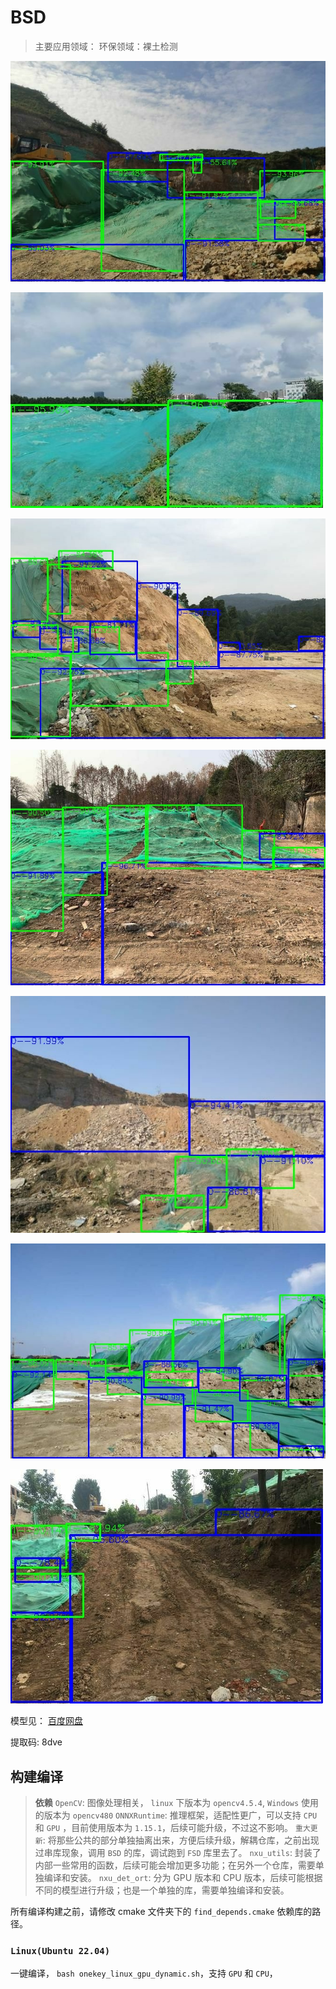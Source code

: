# **BSD**
 
> 主要应用领域：
> 环保领域：裸土检测
> 

![](assets/bsd_1.jpg.jpg)

![](assets/bsd_2.jpg.jpg)

![](assets/bsd_3.jpg.jpg)

![](assets/bsd_4.jpg.jpg)

![](assets/bsd_5.jpg.jpg)

![](assets/bsd_6.jpg.jpg)

![](assets/bsd_7.jpg.jpg)

模型见： 
[百度网盘](https://pan.baidu.com/s/1YcG0zW1YbWbaiOq_lGNO7g?pwd=8dve)

提取码: 8dve 


## 构建编译

> **依赖**
> `OpenCV`: 图像处理相关， `linux` 下版本为 `opencv4.5.4`, `Windows` 使用的版本为 `opencv480`
> `ONNXRuntime`: 推理框架，适配性更广，可以支持 `CPU` 和 `GPU` ，目前使用版本为 `1.15.1`，后续可能升级，不过这不影响。
> `重大更新`: 将那些公共的部分单独抽离出来，方便后续升级，解耦仓库，之前出现过串库现象，调用 `BSD` 的库，调试跑到 `FSD` 库里去了。
> `nxu_utils`: 封装了内部一些常用的函数，后续可能会增加更多功能；在另外一个仓库，需要单独编译和安装。
> `nxu_det_ort`: 分为 GPU 版本和 CPU 版本，后续可能根据不同的模型进行升级；也是一个单独的库，需要单独编译和安装。

所有编译构建之前，请修改 cmake 文件夹下的 `find_depends.cmake` 依赖库的路径。

### `Linux(Ubuntu 22.04)`

一键编译， `bash onekey_linux_gpu_dynamic.sh`，支持 `GPU` 和 `CPU`，
